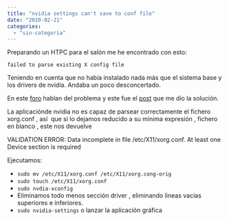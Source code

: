 ```yaml
---
title: "nvidia settings can't save to conf file"
date: "2010-02-21"
categories: 
  - "sin-categoria"
---
```


Preparando un HTPC para el salón me he encontrado con esto:

`failed to parse existing X config file`

Teniendo en cuenta que no había instalado nada más que el sistema base y los drivers de nvidia. Andaba un poco desconcertado.

En este [foro](https://ubuntuforums.org/showthread.php?t=1101445) hablan del problema y este fue el [post](https://ubuntuforums.org/showpost.php?p=7260881&postcount=18) que me dio la solución.

La aplicaciónde nvidia no es capaz de parsear correctamente el fichero xorg.conf , así  que si lo dejamos reducido a su mínima expresión , fichero en blanco , este nos devuelve

VALIDATION ERROR:  Data incomplete in file /etc/X11/xorg.conf.
At least one Device section is required

Ejecutamos:

- `sudo mv /etc/X11/xorg.conf /etc/X11/xorg.cong-orig`
- `sudo touch /etc/X11/xorg.conf`
- `sudo nvdia-xconfig`
- Eliminamos todo menos sección driver , eliminando lineas vacías  superiores e inferiores.
- `sudo nvidia-settings` o lanzar la aplicación gráfica
